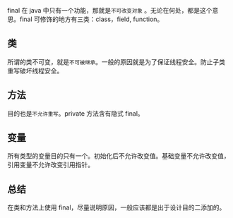 final 在 java 中只有一个功能，那就是`不可改变对象` 。无论在何处，都是这个意思。final 可修饰的地方有三类：class，field, function。

## 类

所谓的类不可变，就是`不可被继承`。一般的原因就是为了保证线程安全。防止子类重写破坏线程安全。

## 方法

目的也是`不允许重写`。private 方法含有隐式 final。

## 变量

所有类型的变量目的只有一个。初始化后不允许改变值。基础变量不允许改变值，引用变量不允许改变引用指针。

## 总结

在类和方法上使用 final，尽量说明原因，一般应该都是出于设计目的二添加的。
